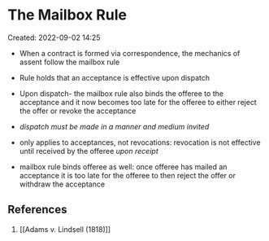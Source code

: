 # The Mailbox Rule
Created: 2022-09-02 14:25

- When a contract is formed via correspondence, the mechanics of assent follow the mailbox rule
- Rule holds that an acceptance is effective upon dispatch 
- Upon dispatch- the mailbox rule also binds the offeree to the acceptance and it now becomes too late for the offeree to either reject the offer or revoke the acceptance 
- *dispatch must be made in a manner and medium invited*
- only applies to acceptances, not revocations: revocation is not effective until received by the offeree *upon receipt*

- mailbox rule binds offeree as well: once offeree has mailed an acceptance it is too late for the offeree to then reject the offer or withdraw the acceptance 

## References

1.  [[Adams v. Lindsell (1818)]]